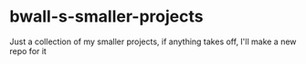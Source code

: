 bwall-s-smaller-projects
========================

Just a collection of my smaller projects, if anything takes off, I'll make a new repo for it